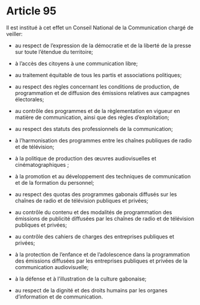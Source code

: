 # Article 95

Il est institué à cet effet un Conseil National de la Communication chargé de veiller:

- au respect de l’expression de la démocratie et de la liberté de la presse sur toute l’étendue du territoire;

- à l’accès des citoyens à une communication libre;

- au traitement équitable de tous les partis et associations politiques;

- au respect des règles concernant les conditions de production, de programmation et de diffusion des émissions relatives aux campagnes électorales;

- au contrôle des programmes et de la règlementation en vigueur en matière de communication, ainsi que des règles d’exploitation;

- au respect des statuts des professionnels de la communication;

- à l’harmonisation des programmes entre les chaînes publiques de radio et de télévision;

- à la politique de production des œuvres audiovisuelles et cinématographiques ;

- à la promotion et au développement des techniques de communication et de la formation du personnel;

- au respect des quotas des programmes gabonais diffusés sur les chaînes de radio et de télévision publiques et privées;

- au contrôle du contenu et des modalités de programmation des émissions de publicité diffusées par les chaînes de radio et de télévision publiques et privées;

- au contrôle des cahiers de charges des entreprises publiques et privées;

- à la protection de l’enfance et de l’adolescence dans la programmation des émissions diffusées par les entreprises publiques et privées de la communication audiovisuelle;

- à la défense et à l’illustration de la culture gabonaise;

- au respect de la dignité et des droits humains par les organes d’information et de communication.
